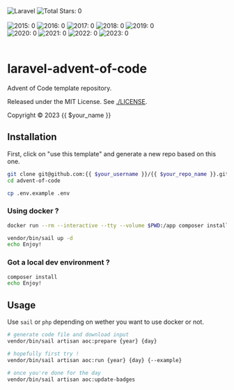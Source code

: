 <div>
    <div>
        <img alt="Laravel"
             src="https://img.shields.io/badge/laravel-%23FF2D20.svg?style=for-the-badge&logo=laravel&logoColor=white">
        <img alt="Total Stars: 0"
             src="https://img.shields.io/badge/total_stars%20⭐-0-fcd34d?style=for-the-badge">
    </div>
    <br />
    <img alt="2015: 0" src="https://img.shields.io/badge/2015%20⭐-0-a8a29e">
    <img alt="2016: 0" src="https://img.shields.io/badge/2016%20⭐-0-a8a29e">
    <img alt="2017: 0" src="https://img.shields.io/badge/2017%20⭐-0-a8a29e">
    <img alt="2018: 0" src="https://img.shields.io/badge/2018%20⭐-0-a8a29e">
    <img alt="2019: 0" src="https://img.shields.io/badge/2019%20⭐-0-a8a29e">
    <br />
    <img alt="2020: 0" src="https://img.shields.io/badge/2020%20⭐-0-a8a29e">
    <img alt="2021: 0" src="https://img.shields.io/badge/2021%20⭐-0-a8a29e">
    <img alt="2022: 0" src="https://img.shields.io/badge/2022%20⭐-0-a8a29e">
    <img alt="2023: 0" src="https://img.shields.io/badge/2023%20⭐-0-a8a29e">
</div>
<br />

# laravel-advent-of-code

Advent of Code template repository.

Released under the MIT License.
See <a href="./LICENSE">./LICENSE</a>.

Copyright :copyright: 2023 {{ $your_name }}

## Installation

First, click on "use this template" and generate a new repo based on this one.

```sh
git clone git@github.com:{{ $your_username }}/{{ $your_repo_name }}.git
cd advent-of-code

cp .env.example .env
```

### Using docker ?

```sh
docker run --rm --interactive --tty --volume $PWD:/app composer install

vendor/bin/sail up -d
echo Enjoy!
```

### Got a local dev environment ?

```sh
composer install
echo Enjoy!
```

## Usage

Use `sail` or `php` depending on wether you want to use docker or not.

```sh
# generate code file and download input
vendor/bin/sail artisan aoc:prepare {year} {day}

# hopefully first try !
vendor/bin/sail artisan aoc:run {year} {day} {--example}

# once you're done for the day
vendor/bin/sail artisan aoc:update-badges
```

